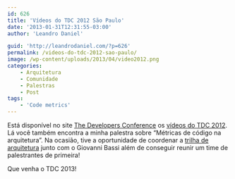 ```yaml
---
id: 626
title: 'Vídeos do TDC 2012 São Paulo'
date: '2013-01-31T12:31:55-03:00'
author: 'Leandro Daniel'

guid: 'http://leandrodaniel.com/?p=626'
permalink: /videos-do-tdc-2012-sao-paulo/
image: /wp-content/uploads/2013/04/video2012.png
categories:
    - Arquitetura
    - Comunidade
    - Palestras
    - Post
tags:
    - 'Code metrics'
---
```


Está disponível no site [The Developers Conference](http://www.thedevelopersconference.com.br) os [vídeos do TDC 2012](http://www.thedevelopersconference.com.br/tdc/2012/saopaulo/videos#quarta). Lá você também encontra a minha palestra sobre “Métricas de código na arquitetura”. Na ocasião, tive a oportunidade de coordenar a [trilha de arquitetura](http://leandrodaniel.com/?s=tdc2012) junto com o Giovanni Bassi além de conseguir reunir um time de palestrantes de primeira!

Que venha o TDC 2013!